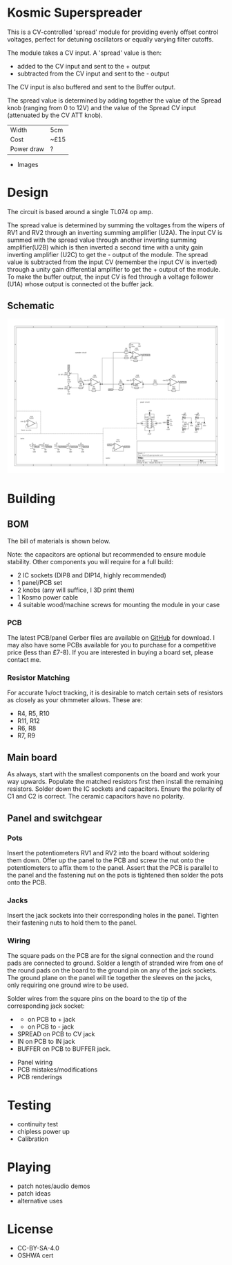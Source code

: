 # Kosmic Superspreader

This is a CV-controlled 'spread' module for providing evenly offset control voltages, perfect for detuning oscillators or equally varying filter cutoffs.

The module takes a CV input. A 'spread' value is then:

* added to the CV input and sent to the \+ output
* subtracted from the CV input and sent to the \- output

The CV input is also buffered and sent to the Buffer output.

The spread value is determined by adding together the value of the Spread knob (ranging from 0 to 12V) and the value of the Spread CV input (attenuated by the CV ATT knob).



 |      |                          |
| ----------- | ------------------------------------ |
| Width     | 5cm  |
| Cost       | ~£15 |
| Power draw    | ? |

- Images
# Design

The circuit is based around a single TL074 op amp. 

The spread value is determined by summing the voltages from the wipers of RV1 and RV2 through an inverting summing amplifier (U2A). 
The input CV is summed with the spread value through another inverting summing amplifier(U2B) which is then inverted a second time with a unity gain inverting amplifier (U2C) to get the - output of the module.
The spread value is subtracted from the input CV (remember the input CV is inverted) through a unity gain differential amplifier to get the + output of the module. 
To make the buffer output, the input CV is fed through a voltage follower (U1A) whose output is connected ot the buffer jack.

## Schematic
![images/spreader-sch-01.jpg](images/spreader-sch-01.jpg)
# Building

## BOM
The bill of materials is shown below.


Note: the capacitors are optional but recommended to ensure module stability.
Other components you will require for a full build:

* 2 IC sockets (DIP8 and DIP14, highly recommended)
* 1 panel/PCB set
* 2 knobs (any will suffice, I 3D print them)
* 1 Kosmo power cable
* 4 suitable wood/machine screws for mounting the module in your case

### PCB
The latest PCB/panel Gerber files are available on [GitHub](github.com/sonosus/kosmicsuperspreader/releases/latest) for download.
I may also have some PCBs available for you to purchase for a competitive price (less than £7-8). If you are interested in buying a board set, please contact me.

### Resistor Matching
For accurate 1v/oct tracking, it is desirable to match certain sets of resistors as closely as your ohmmeter allows. These are:

* R4, R5, R10
* R11, R12
* R6, R8
* R7, R9


## Main board
As always, start with the smallest components on the board and work your way upwards. Populate the matched resistors first then install the remaining resistors. Solder down the IC sockets and capacitors. Ensure the polarity of C1 and C2 is correct. The ceramic capacitors have no polarity.

## Panel and switchgear
### Pots
Insert the potentiometers RV1 and RV2 into the board without soldering them down. Offer up the panel to the PCB and screw the nut onto the potentiometers to affix them to the panel. Assert that the PCB is parallel to the panel and the fastening nut on the pots is tightened then solder the pots onto the PCB.
### Jacks
Insert the jack sockets into their corresponding holes in the panel. Tighten their fastening nuts to hold them to the panel. 

### Wiring

The square pads on the PCB are for the signal connection and the round pads are connected to ground. Solder a length of stranded wire from one of the round pads on the board to the ground pin on any of the jack sockets. The ground plane on the panel will tie together the sleeves on the jacks, only requiring one ground wire to be used.

Solder wires from the square pins on the board to the tip of the corresponding jack socket:

*  + on PCB to + jack
*  - on PCB to - jack
* SPREAD on PCB to CV jack
* IN on PCB to IN jack
* BUFFER on PCB to BUFFER jack.






- Panel wiring
- PCB mistakes/modifications
- PCB renderings

# Testing
- continuity test
- chipless power up
- Calibration

# Playing
- patch notes/audio demos
- patch ideas
- alternative uses

# License
- CC-BY-SA-4.0
- OSHWA cert
